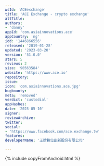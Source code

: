 ```yaml
---
wsId: 'ACEexchange'
title: 'ACE Exchange - crypto exchange'
altTitle: 
authors:
- 'danny'
appId: 'com.asiainnovations.ace'
appCountry: 'ng'
idd: '1446866556'
released: '2019-01-28'
updated: '2023-03-20'
version: '51.0.0'
stars: 5
reviews: 2
size: '90563584'
website: 'https://www.ace.io'
repository: 
issue: 
icon: 'com.asiainnovations.ace.jpg'
bugbounty: 
meta: 'removed'
verdict: 'custodial'
appHashes: 
date: '2023-05-10'
signer: 
reviewArchive: 
twitter: 
social:
- 'https://www.facebook.com/ace.exchange.tw'
features: 
developerName: '王牌數位創新股份有限公司'

---
```


{% include copyFromAndroid.html %}

